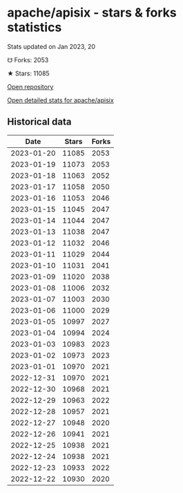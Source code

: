 # apache/apisix - stars & forks statistics

Stats updated on Jan 2023, 20

☋ Forks: 2053

★ Stars: 11085

[Open repository](https://github.com/apache/apisix)

[Open detailed stats for apache/apisix](https://reviewgithub.com/rep/apache/apisix)

## Historical data
| Date | Stars | Forks |
|------|-------|-------|
| 2023-01-20 | 11085 | 2053 | 
| 2023-01-19 | 11073 | 2053 | 
| 2023-01-18 | 11063 | 2052 | 
| 2023-01-17 | 11058 | 2050 | 
| 2023-01-16 | 11053 | 2046 | 
| 2023-01-15 | 11045 | 2047 | 
| 2023-01-14 | 11044 | 2047 | 
| 2023-01-13 | 11038 | 2047 | 
| 2023-01-12 | 11032 | 2046 | 
| 2023-01-11 | 11029 | 2044 | 
| 2023-01-10 | 11031 | 2041 | 
| 2023-01-09 | 11020 | 2038 | 
| 2023-01-08 | 11006 | 2032 | 
| 2023-01-07 | 11003 | 2030 | 
| 2023-01-06 | 11000 | 2029 | 
| 2023-01-05 | 10997 | 2027 | 
| 2023-01-04 | 10994 | 2024 | 
| 2023-01-03 | 10983 | 2023 | 
| 2023-01-02 | 10973 | 2023 | 
| 2023-01-01 | 10970 | 2021 | 
| 2022-12-31 | 10970 | 2021 | 
| 2022-12-30 | 10968 | 2021 | 
| 2022-12-29 | 10963 | 2022 | 
| 2022-12-28 | 10957 | 2021 | 
| 2022-12-27 | 10948 | 2020 | 
| 2022-12-26 | 10941 | 2021 | 
| 2022-12-25 | 10938 | 2021 | 
| 2022-12-24 | 10938 | 2021 | 
| 2022-12-23 | 10933 | 2022 | 
| 2022-12-22 | 10930 | 2020 | 

